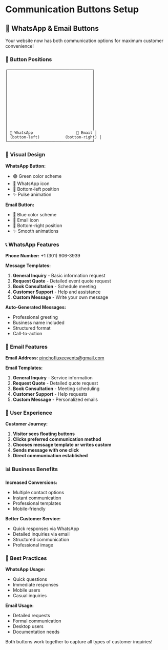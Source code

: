 # Communication Buttons Setup

## 📱 WhatsApp & Email Buttons

Your website now has both communication options for maximum customer convenience!

### 📍 Button Positions

```
┌─────────────────────────────────────┐
│                                     │
│                                     │
│                                     │
│                                     │
│                                     │
│                                     │
│                                     │
│                                     │
│                                     │
│                                     │
│                                     │
│                                     │
│                                     │
│ 📱 WhatsApp                   📧 Email │
│ (bottom-left)           (bottom-right) │
└─────────────────────────────────────┘
```

### 🎨 Visual Design

**WhatsApp Button:**
- 🟢 Green color scheme
- 📱 WhatsApp icon
- 📍 Bottom-left position
- ✨ Pulse animation

**Email Button:**
- 🔵 Blue color scheme  
- 📧 Email icon
- 📍 Bottom-right position
- ✨ Smooth animations

### 📞 WhatsApp Features

**Phone Number:** +1 (301) 906-3939

**Message Templates:**
1. **General Inquiry** - Basic information request
2. **Request Quote** - Detailed event quote request
3. **Book Consultation** - Schedule meeting
4. **Customer Support** - Help and assistance
5. **Custom Message** - Write your own message

**Auto-Generated Messages:**
- Professional greeting
- Business name included
- Structured format
- Call-to-action

### 📧 Email Features

**Email Address:** pinchofluxeevents@gmail.com

**Email Templates:**
1. **General Inquiry** - Service information
2. **Request Quote** - Detailed quote request
3. **Book Consultation** - Meeting scheduling
4. **Customer Support** - Help requests
5. **Custom Message** - Personalized emails

### 🚀 User Experience

**Customer Journey:**
1. **Visitor sees floating buttons**
2. **Clicks preferred communication method**
3. **Chooses message template or writes custom**
4. **Sends message with one click**
5. **Direct communication established**

### 📊 Business Benefits

**Increased Conversions:**
- Multiple contact options
- Instant communication
- Professional templates
- Mobile-friendly

**Better Customer Service:**
- Quick responses via WhatsApp
- Detailed inquiries via email
- Structured communication
- Professional image

### 🎯 Best Practices

**WhatsApp Usage:**
- Quick questions
- Immediate responses
- Mobile users
- Casual inquiries

**Email Usage:**
- Detailed requests
- Formal communication
- Desktop users
- Documentation needs

Both buttons work together to capture all types of customer inquiries!
